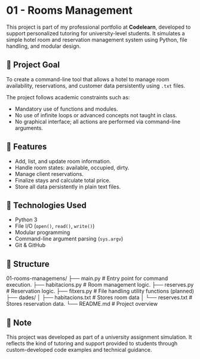 # 01 - Rooms Management

This project is part of my professional portfolio at **Codelearn**, developed to support personalized tutoring for university-level students. It simulates a simple hotel room and reservation management system using Python, file handling, and modular design.

## 🎯 Project Goal

To create a command-line tool that allows a hotel to manage room availability, reservations, and customer data persistently using `.txt` files.

The project follows academic constraints such as:
- Mandatory use of functions and modules.
- No use of infinite loops or advanced concepts not taught in class.
- No graphical interface; all actions are performed via command-line arguments.

## 🧠 Features

- Add, list, and update room information.
- Handle room states: available, occupied, dirty.
- Manage client reservations.
- Finalize stays and calculate total price.
- Store all data persistently in plain text files.

## 🔧 Technologies Used

- Python 3
- File I/O (`open()`, `read()`, `write()`)
- Modular programming
- Command-line argument parsing (`sys.argv`)
- Git & GitHub

## 📁 Structure

01-rooms-managemens/ ├── main.py # Entry point for command execution. ├── habitacions.py # Room management logic. ├── reserves.py # Reservation logic. ├── fitxers.py # File handling utility functions (planned) ├── dades/ │ ├── habitacions.txt # Stores room data │ └── reserves.txt # Stores reservation data. └── README.md # Project overview


## 📌 Note

This project was developed as part of a university assignment simulation. It reflects the kind of tutoring and support provided to students through custom-developed code examples and technical guidance.
